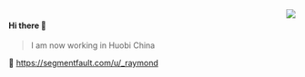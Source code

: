 <img align="right" src="https://github-readme-stats.vercel.app/api?username=PLQin&show_icons=true&icon_color=805AD5&text_color=718096&bg_color=ffffff&hide_title=true" />

#### Hi there 👋

> I am now working in Huobi China

🔗 https://segmentfault.com/u/_raymond
